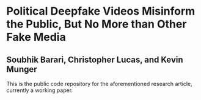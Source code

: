 # Political Deepfake Videos Misinform the Public, But No More than Other Fake Media
## Soubhik Barari, Christopher Lucas, and Kevin Munger

This is the public code repository for the aforementioned research article, currently a working paper.

